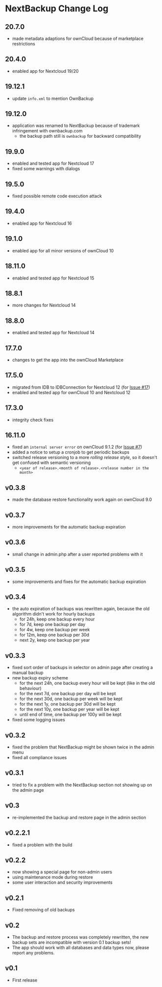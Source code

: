# NextBackup Change Log

## 20.7.0
- made metadata adaptions for ownCloud because of marketplace restrictions

## 20.4.0
- enabled app for Nextcloud 19/20

## 19.12.1
- update `info.xml` to mention OwnBackup
 
## 19.12.0
- application was renamed to NextBackup because of trademark infringement with ownbackup.com
    - the backup path still is `ownbackup` for backward compatibility

## 19.9.0
- enabled and tested app for Nextcloud 17
- fixed some warnings with dialogs

## 19.5.0
- fixed possible remote code execution attack

## 19.4.0
- enabled app for Nextcloud 16

## 19.1.0
- enabled app for all minor versions of ownCloud 10

## 18.11.0
- enabled and tested app for Nextcloud 15

## 18.8.1
- more changes for Nextcloud 14

## 18.8.0
- enabled and tested app for Nextcloud 14

## 17.7.0
- changes to get the app into the ownCloud Marketplace

## 17.5.0
- migrated from IDB to IDBConnection for Nextcloud 12
  (for [Issue #17](https://github.com/pbek/nextbackup/issues/17))
- enabled and tested app for ownCloud 10 and Nextcloud 12

## 17.3.0
- integrity check fixes

## 16.11.0
- fixed an `internal server error` on ownCloud 9.1.2
  (for [Issue #7](https://github.com/pbek/nextbackup/issues/7))
- added a notice to setup a cronjob to get periodic backups
- switched release versioning to a more *rolling release style*,
  so it doesn't get confused with semantic versioning
    - `<year of release>.<month of release>.<release number in the month>` 

## v0.3.8
- made the database restore functionality work again on ownCloud 9.0

## v0.3.7
- more improvements for the automatic backup expiration

## v0.3.6
- small change in admin.php after a user reported problems with it

## v0.3.5
- some improvements and fixes for the automatic backup expiration

## v0.3.4
- the auto expiration of backups was rewritten again, because the old algorithm didn't work for hourly backups 
    - for 24h, keep one backup every hour
    - for 7d, keep one backup per day
    - for 4w, keep one backup per week
    - for 12m, keep one backup per 30d
    - next 2y, keep one backup per year

## v0.3.3
- fixed sort order of backups in selector on admin page after creating a manual backup
- new backup expiry scheme 
    - for the next 24h, one backup every hour will be kept (like in the old behaviour)
    - for the next 7d, one backup per day will be kept
    - for the next 30d, one backup per week will be kept
    - for the next 1y, one backup per 30d will be kept
    - for the next 10y, one backup per year will be kept
    - until end of time, one backup per 100y will be kept
- fixed some logging issues

## v0.3.2
- fixed the problem that NextBackup might be shown twice in the admin menu
- fixed all compliance issues

## v0.3.1
- tried to fix a problem with the NextBackup section not showing up on the admin page

## v0.3
- re-implemented the backup and restore page in the admin section

## v0.2.2.1
- fixed a problem with the build

## v0.2.2
- now showing a special page for non-admin users
- using maintenance mode during restore
- some user interaction and security improvements

## v0.2.1
- Fixed removing of old backups 

## v0.2
- The backup and restore process was completely rewritten, the new backup sets are incompatible with version 0.1 backup sets! 
- The app should work with all databases and data types now, please report any problems. 

## v0.1
- First release
